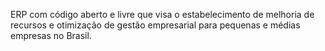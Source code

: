 ERP com código aberto e livre que visa o estabelecimento de melhoria de recursos e otimização de gestão empresarial
para pequenas e médias empresas no Brasil.